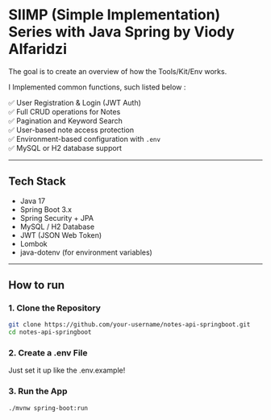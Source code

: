 # SIIMP (Simple Implementation) Series with Java Spring by Viody Alfaridzi

The goal is to create an overview of how the Tools/Kit/Env works.

I Implemented common functions, such listed below :

✅ User Registration & Login (JWT Auth)  
✅ Full CRUD operations for Notes  
✅ Pagination and Keyword Search  
✅ User-based note access protection  
✅ Environment-based configuration with `.env`  
✅ MySQL or H2 database support

---

## Tech Stack

- Java 17
- Spring Boot 3.x
- Spring Security + JPA
- MySQL / H2 Database
- JWT (JSON Web Token)
- Lombok
- java-dotenv (for environment variables)

---

## How to run

### 1. Clone the Repository

```bash
git clone https://github.com/your-username/notes-api-springboot.git
cd notes-api-springboot
```
### 2. Create a .env File
Just set it up like the .env.example!

### 3. Run the App
```bash
./mvnw spring-boot:run
```